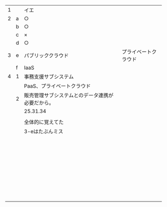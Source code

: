 |      |      |                                                  |                      |
| ---- | ---- | ------------------------------------------------ | -------------------- |
| 1    |      | イエ                                             |                      |
| 2    | a    | ○                                                |                      |
|      | b    | ○                                                |                      |
|      | c    | ×                                                |                      |
|      | d    | ○                                                |                      |
| 3    | e    | パブリッククラウド                               | プライベートクラウド |
|      | f    | IaaS                                             |                      |
| 4    | 1    | 事務支援サブシステム                             |                      |
|      |      | PaaS、プライベートクラウド                       |                      |
|      | 2    | 販売管理サブシステムとのデータ連携が必要だから。 |                      |
|      |      | 25.31.34                                         |                      |
|      |      |                                                  |                      |
|      |      | 全体的に覚えてた                                 |                      |
|      |      | 3-eはたぶんミス                                  |                      |
|      |      |                                                  |                      |
|      |      |                                                  |                      |
|      |      |                                                  |                      |
|      |      |                                                  |                      |
|      |      |                                                  |                      |
|      |      |                                                  |                      |
|      |      |                                                  |                      |
|      |      |                                                  |                      |
|      |      |                                                  |                      |
|      |      |                                                  |                      |
|      |      |                                                  |                      |
|      |      |                                                  |                      |
|      |      |                                                  |                      |
|      |      |                                                  |                      |
|      |      |                                                  |                      |
|      |      |                                                  |                      |
|      |      |                                                  |                      |
|      |      |                                                  |                      |
|      |      |                                                  |                      |
|      |      |                                                  |                      |
|      |      |                                                  |                      |
|      |      |                                                  |                      |
|      |      |                                                  |                      |
|      |      |                                                  |                      |
|      |      |                                                  |                      |
|      |      |                                                  |                      |
|      |      |                                                  |                      |
|      |      |                                                  |                      |
|      |      |                                                  |                      |
|      |      |                                                  |                      |
|      |      |                                                  |                      |
|      |      |                                                  |                      |
|      |      |                                                  |                      |
|      |      |                                                  |                      |
|      |      |                                                  |                      |

